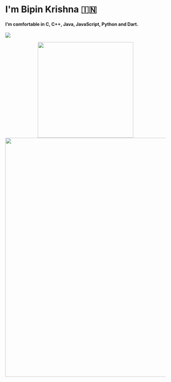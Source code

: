 # I'm Bipin Krishna 🇮🇳

#### I’m comfortable in C, C++, Java, JavaScript, Python and Dart.
<img src="https://img.shields.io/github/followers/bipinkrish.svg?style=darkl&label=Follow">

<p align="center">
<img height=300 src="https://github-stats-alpha.vercel.app/api/?username=bipinkrish&cc=000&tc=fff&ic=fff&bc=000">
<img width=750 src="https://github-profile-trophy.vercel.app/?username=bipinkrish&theme=darkhub">
</p>
